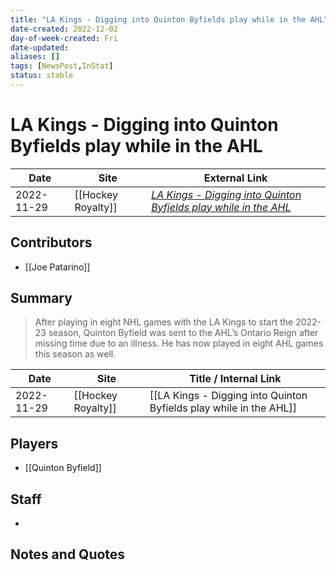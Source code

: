 ```yaml
---
title: "LA Kings - Digging into Quinton Byfields play while in the AHL"
date-created: 2022-12-02
day-of-week-created: Fri
date-updated: 
aliases: []
tags: [NewsPost,InStat]
status: stable
---
```


# LA Kings - Digging into Quinton Byfields play while in the AHL

| Date       | Site               | External Link                                                                                                                                                          |
| ---------- | ------------------ | ---------------------------------------------------------------------------------------------------------------------------------------------------------------------- |
| 2022-11-29 | [[Hockey Royalty]] | [*LA Kings - Digging into Quinton Byfields play while in the AHL*](https://hockeyroyalty.com/2022/11/29/la-kings-digging-into-quinton-byfields-play-while-in-the-ahl/) |

## Contributors
- [[Joe Patarino]]

## Summary
> After playing in eight NHL games with the LA Kings to start the 2022-23 season, Quinton Byfield was sent to the AHL’s Ontario Reign after missing time due to an illness. He has now played in eight AHL games this season as well.

| Date       | Site               | Title / Internal Link                                              |
| ---------- | ------------------ | ------------------------------------------------------------------ |
| 2022-11-29 | [[Hockey Royalty]] | [[LA Kings - Digging into Quinton Byfields play while in the AHL]] |

## Players
- [[Quinton Byfield]]

## Staff
- 

## Notes and Quotes
> 

